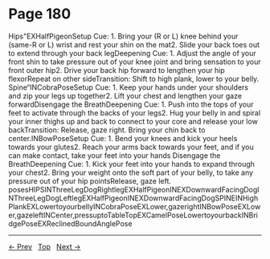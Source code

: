 # Page 180

Hips"EXHalfPigeonSetup Cue: 1. Bring your (R or L) knee behind your (same-R or L) wrist and rest your shin on the mat2. Slide your back toes out to extend through your back legDeepening Cue: 1. Adjust the angle of your front shin to take pressure out of your knee joint and bring sensation to your front outer hip2. Drive your back hip forward to lengthen your hip flexorRepeat on other sideTransition: Shift to high plank, lower to your belly. Spine“INCobraPoseSetup Cue: 1. Keep your hands under your shoulders and zip your legs up together2. Lift your chest and lengthen your gaze forwardDisengage the BreathDeepening Cue: 1. Push into the tops of your feet to activate through the backs of your legs2. Hug your belly in and spiral your inner thighs up and back to connect to your core and release your low backTransition: Release, gaze right. Bring your chin back to center.INBowPoseSetup Cue: 1. Bend your knees and kick your heels towards your glutes2. Reach your arms back towards your feet, and if you can make contact, take your feet into your hands Disengage the BreathDeepening Cue: 1. Kick your feet into your hands to expand through your chest2. Bring your weight onto the soft part of your belly, to take any pressure out of your hip pointsRelease, gaze left. posesHIPSINThreeLegDogRightlegEXHalfPigeonINEXDownwardFacingDogINThreeLegDogLeftlegEXHalfPigeonINEXDownwardFacingDogSPINEINHighPlankEXLowertoyourbellyINCobraPoseEXLower,gazerightINBowPoseEXLower,gazeleftINCenter,pressuptoTableTopEXCamelPoseLowertoyourbackINBridgePoseEXReclinedBoundAnglePose


---
[← Prev](/pages/page-179.md) &nbsp; [Top](/index.md) &nbsp; [Next →](/pages/page-181.md)
